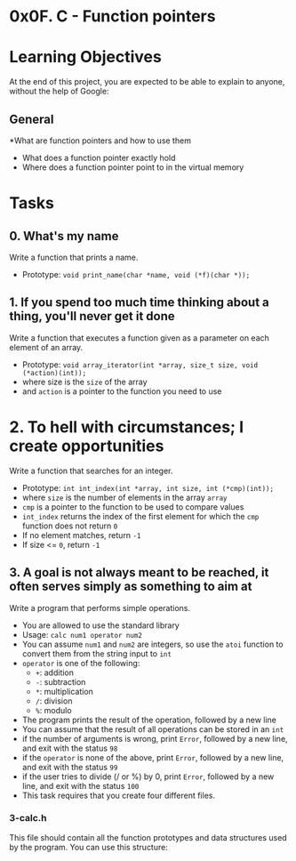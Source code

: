 # 0x0F. C - Function pointers
# Learning Objectives
At the end of this project, you are expected to be able to explain to anyone, without the help of Google:

## General
*What are function pointers and how to use them
* What does a function pointer exactly hold
* Where does a function pointer point to in the virtual memory

# Tasks
## 0. What's my name

Write a function that prints a name.

* Prototype: `void print_name(char *name, void (*f)(char *));`

## 1. If you spend too much time thinking about a thing, you'll never get it done

Write a function that executes a function given as a parameter on each element of an array.

* Prototype: `void array_iterator(int *array, size_t size, void (*action)(int));`
* where size is the `size` of the array
* and `action` is a pointer to the function you need to use

# 2. To hell with circumstances; I create opportunities

Write a function that searches for an integer.

* Prototype: `int int_index(int *array, int size, int (*cmp)(int));`
* where `size` is the number of elements in the array `array`
* `cmp` is a pointer to the function to be used to compare values
* `int_index` returns the index of the first element for which the `cmp` function does not return `0`
* If no element matches, return `-1`
* If size <= `0`, return `-1`

## 3. A goal is not always meant to be reached, it often serves simply as something to aim at
Write a program that performs simple operations.

* You are allowed to use the standard library
* Usage: `calc num1 operator num2`
* You can assume `num1` and `num2` are integers, so use the `atoi` function to convert them from the string input to `int`
* `operator` is one of the following:
    * `+`: addition
    * `-`: subtraction
    * `*`: multiplication
    * `/`: division
    * `%`: modulo
* The program prints the result of the operation, followed by a new line
* You can assume that the result of all operations can be stored in an `int`
* if the number of arguments is wrong, print `Error`, followed by a new line, and exit with the status `98`
* if the `operator` is none of the above, print `Error`, followed by a new line, and exit with the status `99`
* if the user tries to divide (/ or %) by 0, print `Error`, followed by a new line, and exit with the status `100`
* This task requires that you create four different files.

### 3-calc.h

This file should contain all the function prototypes and data structures used by the program. You can use this structure: